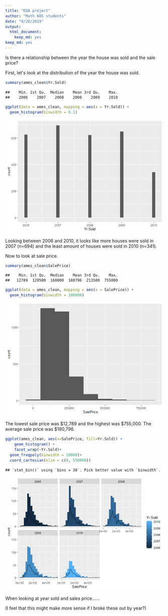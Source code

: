 ```yaml
---
title: "EDA project"
author: "Math 685 students"
date: "9/20/2019"
output: 
  html_document: 
    keep_md: yes
keep_md: yes
---
```









Is there a relationship between the year the house was sold and the sale price?

First, let's look at the distribution of the year the house was sold. 


```r
summary(ames_clean$Yr.Sold)
```

```
##    Min. 1st Qu.  Median    Mean 3rd Qu.    Max. 
##    2006    2007    2008    2008    2009    2010
```


```r
ggplot(data = ames_clean, mapping = aes(x = Yr.Sold)) +
  geom_histogram(binwidth = 0.1)
```

![](final_report_files/figure-html/unnamed-chunk-2-1.png)<!-- -->


Looking between 2006 and 2010, it looks like more houses were sold in 2007 (n=694) and the least amount of houses were sold in 2010 (n=341). 


Now to look at sale price. 


```r
summary(ames_clean$SalePrice)
```

```
##    Min. 1st Qu.  Median    Mean 3rd Qu.    Max. 
##   12789  129500  160000  180796  213500  755000
```



```r
ggplot(data = ames_clean, mapping = aes(x = SalePrice)) +
  geom_histogram(binwidth = 100000)
```

![](final_report_files/figure-html/unnamed-chunk-4-1.png)<!-- -->

The lowest sale price was $12,789 and the highest was $755,000. The average sale price was $180,796.



```r
ggplot(ames_clean, aes(x=SalePrice, fill=Yr.Sold)) + 
    geom_histogram() + 
    facet_wrap(~Yr.Sold)+
  geom_freqpoly(binwidth = 10000)+
  coord_cartesian(xlim = c(0, 550000))
```

```
## `stat_bin()` using `bins = 30`. Pick better value with `binwidth`.
```

![](final_report_files/figure-html/unnamed-chunk-5-1.png)<!-- -->

When looking at year sold and sales price......

(I feel that this might make more sense if I broke these out by year?)
